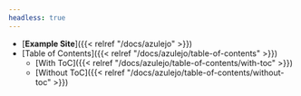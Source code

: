 ```yaml
---
headless: true
---
```


- [**Example Site**]({{< relref "/docs/azulejo" >}})
- [Table of Contents]({{< relref "/docs/azulejo/table-of-contents" >}})
  - [With ToC]({{< relref "/docs/azulejo/table-of-contents/with-toc" >}})
  - [Without ToC]({{< relref "/docs/azulejo/table-of-contents/without-toc" >}})
